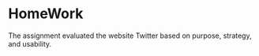 # HomeWork
The assignment evaluated the website Twitter based on purpose, strategy, and usability. 
